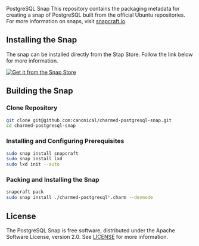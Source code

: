 PostgreSQL Snap
This repository contains the packaging metadata for creating a snap of PostgreSQL built from the official Ubuntu repositories.  For more information on snaps, visit [snapcraft.io](https://snapcraft.io/). 

## Installing the Snap
The snap can be installed directly from the Stap Store.  Follow the link below for more information.
<br>

[![Get it from the Snap Store](https://snapcraft.io/static/images/badges/en/snap-store-black.svg)](https://snapcraft.io/charmed-postgresql)

## Building the Snap
### Clone Repository
```bash
git clone git@github.com:canonical/charmed-postgresql-snap.git
cd charmed-postgresql-snap
```
### Installing and Configuring Prerequisites
```bash
sudo snap install snapcraft
sudo snap install lxd
sudo lxd init --auto
```
### Packing and Installing the Snap
```bash
snapcraft pack
sudo snap install ./charmed-postgresql*.charm --devmode
```

## License
The PostgreSQL Snap is free software, distributed under the Apache
Software License, version 2.0. See
[LICENSE](https://github.com/canonical/charme-postgresql-snap/blob/14.0/edge/LICENSE)
for more information.
